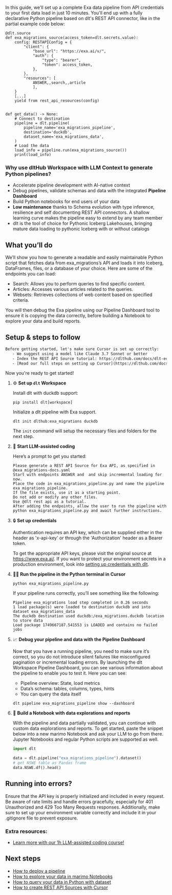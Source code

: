 In this guide, we'll set up a complete Exa data pipeline from API credentials to your first data load in just 10 minutes. You'll end up with a fully declarative Python pipeline based on dlt's REST API connector, like in the partial example code below:

```python-outcome
@dlt.source
def exa_migrations_source(access_token=dlt.secrets.value):
    config: RESTAPIConfig = {
        "client": {
            "base_url": "https://exa.ai/v/",
            "auth": {
                "type": "bearer",
                "token": access_token,
            },
        },
        "resources": [
            ANSWER,,search,,article
            ],
    }
    [...]
    yield from rest_api_resources(config)


def get_data() -> None:
    # Connect to destination
    pipeline = dlt.pipeline(
        pipeline_name='exa_migrations_pipeline',
        destination='duckdb',
        dataset_name='exa_migrations_data', 
    )
    # Load the data
    load_info = pipeline.run(exa_migrations_source())
    print(load_info) 
```

### Why use dltHub Workspace with LLM Context to generate Python pipelines?

- Accelerate pipeline development with AI-native context
- Debug pipelines, validate schemas and data with the integrated **Pipeline Dashboard**
- Build Python notebooks for end users of your data
- **Low maintenance** thanks to Schema evolution with type inference, resilience and self documenting REST API connectors. A shallow learning curve makes the pipeline easy to extend by any team member
- dlt is the tool of choice for Pythonic Iceberg Lakehouses, bringing mature data loading to pythonic Iceberg with or without catalogs

## What you’ll do

We’ll show you how to generate a readable and easily maintainable Python script that fetches data from exa_migrations’s API and loads it into Iceberg, DataFrames, files, or a database of your choice. Here are some of the endpoints you can load:

- Search: Allows you to perform queries to find specific content.
- Articles: Accesses various articles related to the queries.
- Websets: Retrieves collections of web content based on specified criteria.

You will then debug the Exa pipeline using our Pipeline Dashboard tool to ensure it is copying the data correctly, before building a Notebook to explore your data and build reports.

## Setup & steps to follow

```default
Before getting started, let's make sure Cursor is set up correctly:
   - We suggest using a model like Claude 3.7 Sonnet or better
   - Index the REST API Source tutorial: https://dlthub.com/docs/dlt-ecosystem/verified-sources/rest_api/ and add it to context as **@dlt rest api**
   - [Read our full steps on setting up Cursor](https://dlthub.com/docs/dlt-ecosystem/llm-tooling/cursor-restapi#23-configuring-cursor-with-documentation)
```

Now you're ready to get started!

1. ⚙️ **Set up `dlt` Workspace**
    
    Install dlt with duckdb support:
    ```shell
    pip install dlt[workspace]
    ```

    Initialize a dlt pipeline with Exa support.
    ```shell
    dlt init dlthub:exa_migrations duckdb
    ```

    The `init` command will setup the necessary files and folders for the next step.
    
2. 🤠 **Start LLM-assisted coding**
    
    Here’s a prompt to get you started:
    
    ```prompt
    Please generate a REST API Source for Exa API, as specified in @exa_migrations-docs.yaml 
    Start with endpoints ANSWER and  and skip incremental loading for now. 
    Place the code in exa_migrations_pipeline.py and name the pipeline exa_migrations_pipeline. 
    If the file exists, use it as a starting point. 
    Do not add or modify any other files. 
    Use @dlt rest api as a tutorial. 
    After adding the endpoints, allow the user to run the pipeline with python exa_migrations_pipeline.py and await further instructions.
    ```

    
3. 🔒 **Set up credentials** 
    
    Authentication requires an API key, which can be supplied either in the header as 'x-api-key' or through the 'Authorization' header as a Bearer token.
    
    To get the appropriate API keys, please visit the original source at https://www.exa.ai/.
    If you want to protect your environment secrets in a production environment, look into [setting up credentials with dlt](https://dlthub.com/docs/walkthroughs/add_credentials).
    
4. 🏃‍♀️ **Run the pipeline in the Python terminal in Cursor**
    
    ```shell
    python exa_migrations_pipeline.py
    ```
    
    If your pipeline runs correctly, you’ll see something like the following:
    
    ```shell
    Pipeline exa_migrations load step completed in 0.26 seconds
    1 load package(s) were loaded to destination duckdb and into dataset exa_migrations_data
    The duckdb destination used duckdb:/exa_migrations.duckdb location to store data
    Load package 1749667187.541553 is LOADED and contains no failed jobs
    ```
    
5. 📈 **Debug your pipeline and data with the Pipeline Dashboard**

    Now that you have a running pipeline, you need to make sure it’s correct, so you do not introduce silent failures like misconfigured pagination or incremental loading errors. By launching the dlt Workspace Pipeline Dashboard, you can see various information about the pipeline to enable you to test it. Here you can see:
    - Pipeline overview: State, load metrics
    - Data’s schema: tables, columns, types, hints
    - You can query the data itself
    
    ```shell
    dlt pipeline exa_migrations_pipeline show --dashboard
    ```
    
6. 🐍 **Build a Notebook with data explorations and reports**

    With the pipeline and data partially validated, you can continue with custom data explorations and reports. To get started, paste the snippet below into a new marimo Notebook and ask your LLM to go from there. Jupyter Notebooks and regular Python scripts are supported as well.

    
    ```python
    import dlt

   data = dlt.pipeline("exa_migrations_pipeline").dataset()
   # get NSWE table as Pandas frame
   data.NSWE.df().head()
    ```

## Running into errors?

Ensure that the API key is properly initialized and included in every request. Be aware of rate limits and handle errors gracefully, especially for 401 Unauthorized and 429 Too Many Requests responses. Additionally, make sure to set up your environment variable correctly and include it in your .gitignore file to prevent exposure.

### Extra resources:

- [Learn more with our 1h LLM-assisted coding course!](https://www.youtube.com/watch?v=GGid70rnJuM)

## Next steps

- [How to deploy a pipeline](https://dlthub.com/docs/walkthroughs/deploy-a-pipeline)
- [How to explore your data in marimo Notebooks](https://dlthub.com/docs/general-usage/dataset-access/marimo)
- [How to query your data in Python with dataset](https://dlthub.com/docs/general-usage/dataset-access/dataset)
- [How to create REST API Sources with Cursor](https://dlthub.com/docs/dlt-ecosystem/llm-tooling/cursor-restapi)